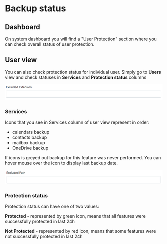 # Backup status

## Dashboard

On system dashboard you will find a "User Protection" section where you can check overall status of user protection.

## User view

You can also check protection status for individual user. Simply go to **Users** view and check statuses in **Services** and **Protection status** columns

![](../../.gitbook/assets/image%20%2817%29.png)

### Services

Icons that you see in Services column of user view represent in order:

* calendars backup
* contacts backup
* mailbox backup
* OneDrive backup

If icons is greyed out backup for this feature was never performed. You can hover mouse over the icon to display last backup date.

![](../../.gitbook/assets/image%20%2822%29.png)

### Protection status

Protection status can have one of two values:

**Protected** - represented by green icon, means that all features were successfully protected in last 24h

**Not Protected** - represented by red icon, means that some features were not successfully protected in last 24h

